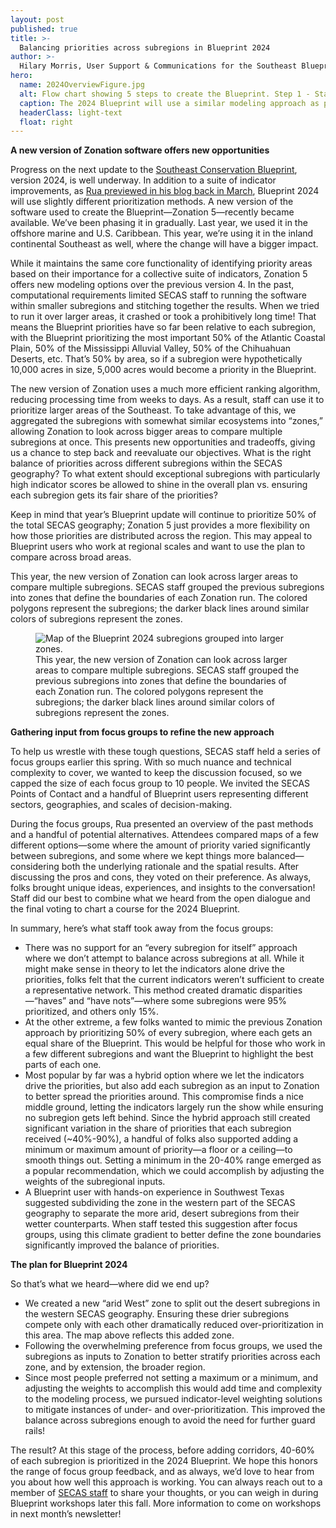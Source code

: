 ```yaml
---
layout: post
published: true
title: >-
  Balancing priorities across subregions in Blueprint 2024
author: >-
  Hilary Morris, User Support & Communications for the Southeast Blueprint
hero:
  name: 2024OverviewFigure.jpg
  alt: Flow chart showing 5 steps to create the Blueprint. Step 1 - Start with natural and cultural resource indicators; Step 2 - Divide the region into zones; Step 3 - Use indicators to rank areas within zones; Step 4 - Add connectivity by identifying corridors linking hubs; Step 5 - Combine priority areas and corridors in the Blueprint
  caption: The 2024 Blueprint will use a similar modeling approach as previous years, but refines the process used to run Zonation, the conservation planning software used to make the Blueprint (steps 2 and 3 in this figure). 
  headerClass: light-text
  float: right
---
```

**A new version of Zonation software offers new opportunities**

Progress on the next update to the [Southeast Conservation Blueprint](https://secassoutheast.org/blueprint), version 2024, is well underway. In addition to a suite of indicator improvements, as [Rua previewed in his blog back in March](https://secassoutheast.org/2024/03/26/The-plan-for-the-2024-Southeast-Conservation-Blueprint.html), Blueprint 2024 will use slightly different prioritization methods. A new version of the software used to create the Blueprint—Zonation 5—recently became available. We’ve been phasing it in gradually. Last year, we used it in the offshore marine and U.S. Caribbean. This year, we’re using it in the inland continental Southeast as well, where the change will have a bigger impact.<!--more--> 

While it maintains the same core functionality of identifying priority areas based on their importance for a collective suite of indicators, Zonation 5 offers new modeling options over the previous version 4. In the past, computational requirements limited SECAS staff to running the software within smaller subregions and stitching together the results. When we tried to run it over larger areas, it crashed or took a prohibitively long time! That means the Blueprint priorities have so far been relative to each subregion, with the Blueprint prioritizing the most important 50% of the Atlantic Coastal Plain, 50% of the Mississippi Alluvial Valley, 50% of the Chihuahuan Deserts, etc. That’s 50% by area, so if a subregion were hypothetically 10,000 acres in size, 5,000 acres would become a priority in the Blueprint.  

The new version of Zonation uses a much more efficient ranking algorithm, reducing processing time from weeks to days. As a result, staff can use it to prioritize larger areas of the Southeast. To take advantage of this, we aggregated the subregions with somewhat similar ecosystems into “zones,” allowing Zonation to look across bigger areas to compare multiple subregions at once. This presents new opportunities and tradeoffs, giving us a chance to step back and reevaluate our objectives. What is the right balance of priorities across different subregions within the SECAS geography? To what extent should exceptional subregions with particularly high indicator scores be allowed to shine in the overall plan vs. ensuring each subregion gets its fair share of the priorities?  

Keep in mind that year’s Blueprint update will continue to prioritize 50% of the total SECAS geography; Zonation 5 just provides a more flexibility on how those priorities are distributed across the region. This may appeal to Blueprint users who work at regional scales and want to use the plan to compare across broad areas. 

This year, the new version of Zonation can look across larger areas to compare multiple subregions. SECAS staff grouped the previous subregions into zones that define the boundaries of each Zonation run. The colored polygons represent the subregions; the darker black lines around similar colors of subregions represent the zones. 

<figure>
  <img src="http://secassoutheast.org/images/2024SubregionsZones.jpg" alt="Map of the Blueprint 2024 subregions grouped into larger zones."/>
  <figcaption>This year, the new version of Zonation can look across larger areas to compare multiple subregions. SECAS staff grouped the previous subregions into zones that define the boundaries of each Zonation run. The colored polygons represent the subregions; the darker black lines around similar colors of subregions represent the zones.</figcaption>
</figure>

**Gathering input from focus groups to refine the new approach**

To help us wrestle with these tough questions, SECAS staff held a series of focus groups earlier this spring. With so much nuance and technical complexity to cover, we wanted to keep the discussion focused, so we capped the size of each focus group to 10 people. We invited the SECAS Points of Contact and a handful of Blueprint users representing different sectors, geographies, and scales of decision-making. 

During the focus groups, Rua presented an overview of the past methods and a handful of potential alternatives. Attendees compared maps of a few different options—some where the amount of priority varied significantly between subregions, and some where we kept things more balanced—considering both the underlying rationale and the spatial results. After discussing the pros and cons, they voted on their preference. As always, folks brought unique ideas, experiences, and insights to the conversation! Staff did our best to combine what we heard from the open dialogue and the final voting to chart a course for the 2024 Blueprint. 

In summary, here’s what staff took away from the focus groups: 

- There was no support for an “every subregion for itself” approach where we don’t attempt to balance across subregions at all. While it might make sense in theory to let the indicators alone drive the priorities, folks felt that the current indicators weren’t sufficient to create a representative network. This method created dramatic disparities—“haves” and “have nots”—where some subregions were 95% prioritized, and others only 15%. 
- At the other extreme, a few folks wanted to mimic the previous Zonation approach by prioritizing 50% of every subregion, where each gets an equal share of the Blueprint. This would be helpful for those who work in a few different subregions and want the Blueprint to highlight the best parts of each one. 
- Most popular by far was a hybrid option where we let the indicators drive the priorities, but also add each subregion as an input to Zonation to better spread the priorities around. This compromise finds a nice middle ground, letting the indicators largely run the show while ensuring no subregion gets left behind. Since the hybrid approach still created significant variation in the share of priorities that each subregion received (~40%-90%), a handful of folks also supported adding a minimum or maximum amount of priority—a floor or a ceiling—to smooth things out. Setting a minimum in the 20-40% range emerged as a popular recommendation, which we could accomplish by adjusting the weights of the subregional inputs. 
- A Blueprint user with hands-on experience in Southwest Texas suggested subdividing the zone in the western part of the SECAS geography to separate the more arid, desert subregions from their wetter counterparts. When staff tested this suggestion after focus groups, using this climate gradient to better define the zone boundaries significantly improved the balance of priorities. 

**The plan for Blueprint 2024**

So that’s what we heard—where did we end up? 

- We created a new “arid West” zone to split out the desert subregions in the western SECAS geography. Ensuring these drier subregions compete only with each other dramatically reduced over-prioritization in this area. The map above reflects this added zone. 
- Following the overwhelming preference from focus groups, we used the subregions as inputs to Zonation to better stratify priorities across each zone, and by extension, the broader region. 
- Since most people preferred not setting a maximum or a minimum, and adjusting the weights to accomplish this would add time and complexity to the modeling process, we pursued indicator-level weighting solutions to mitigate instances of under- and over-prioritization. This improved the balance across subregions enough to avoid the need for further guard rails! 

The result? At this stage of the process, before adding corridors, 40-60% of each subregion is prioritized in the 2024 Blueprint. We hope this honors the range of focus group feedback, and as always, we’d love to hear from you about how well this approach is working. You can always reach out to a member of [SECAS staff](https://secassoutheast.org/staff) to share your thoughts, or you can weigh in during Blueprint workshops later this fall. More information to come on workshops in next month’s newsletter! 
